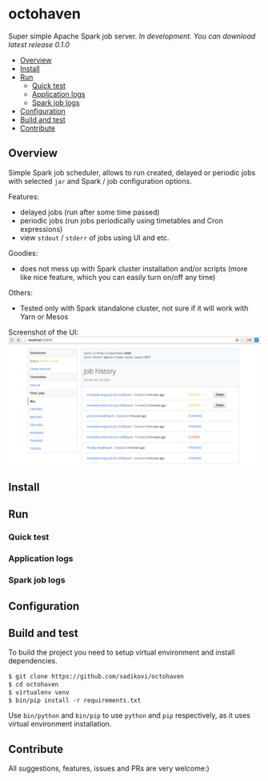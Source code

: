 # octohaven
Super simple Apache Spark job server. _In development. You can download latest release 0.1.0_

- [Overview](#overview)
- [Install](#install)
- [Run](#run)
    - [Quick test](#quick-test)
    - [Application logs](#application-logs)
    - [Spark job logs](#spark-job-logs)
- [Configuration](#configuration)
- [Build and test](#build-and-test)
- [Contribute](#contribute)

## Overview
Simple Spark job scheduler, allows to run created, delayed or periodic jobs with selected `jar` and
Spark / job configuration options.

Features:
- delayed jobs (run after some time passed)
- periodic jobs (run jobs periodically using timetables and Cron expressions)
- view `stdout` / `stderr` of jobs using UI and etc.

Goodies:
- does not mess up with Spark cluster installation and/or scripts (more like nice feature, which
    you can easily turn on/off any time)

Others:
- Tested only with Spark standalone cluster, not sure if it will work with Yarn or Mesos

Screenshot of the UI:
![Screenshot](./resources/octohaven-screenshot.png)

## Install

## Run
### Quick test
### Application logs
### Spark job logs

## Configuration

## Build and test
To build the project you need to setup virtual environment and install dependencies.
```shell
$ git clone https://github.com/sadikovi/octohaven
$ cd octohaven
$ virtualenv venv
$ bin/pip install -r requirements.txt
```

Use `bin/python` and `bin/pip` to use `python` and `pip` respectively, as it uses virtual
environment installation.

## Contribute
All suggestions, features, issues and PRs are very welcome:)
